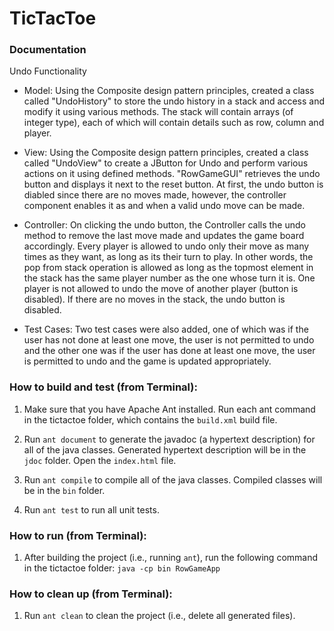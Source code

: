 # TicTacToe

### Documentation

Undo Functionality

* Model: Using the Composite design pattern principles, created a class called "UndoHistory" to store the undo history in a stack and access and modify it using various methods. The stack will contain arrays (of integer type), each of which will contain details such as row, column and player.

* View: Using the Composite design pattern principles, created a class called "UndoView" to create a JButton for Undo and perform various actions on it using defined methods. "RowGameGUI" retrieves the undo button and displays it next to the reset button. At first, the undo button is diabled since there are no moves made, however, the controller component enables it as and when a valid undo move can be made.

* Controller: On clicking the undo button, the Controller calls the undo method to remove the last move made and updates the game board accordingly. Every player is allowed to undo only their move as many times as they want, as long as its their turn to play. In other words, the pop from stack operation is allowed as long as the topmost element in the stack has the same player number as the one whose turn it is. One player is not allowed to undo the move of another player (button is disabled). If there are no moves in the stack, the undo button is disabled.

* Test Cases: Two test cases were also added, one of which was if the user has not done at least one move, the user is not permitted to undo and the other one was if the user has done at least one move, the user is permitted to undo and the game is updated appropriately.

### How to build and test (from Terminal):

1. Make sure that you have Apache Ant installed. Run each ant command in the tictactoe folder, which contains the `build.xml` build file.

2. Run `ant document` to generate the javadoc (a hypertext description) for all of the java classes. Generated hypertext description will be in the `jdoc` folder. Open the `index.html` file. 

3. Run `ant compile` to compile all of the java classes. Compiled classes will be in the `bin` folder.

4. Run `ant test` to run all unit tests.

### How to run (from Terminal):

1. After building the project (i.e., running `ant`), run the following command in the tictactoe folder:
   `java -cp bin RowGameApp`

### How to clean up (from Terminal):

1. Run `ant clean` to clean the project (i.e., delete all generated files).

